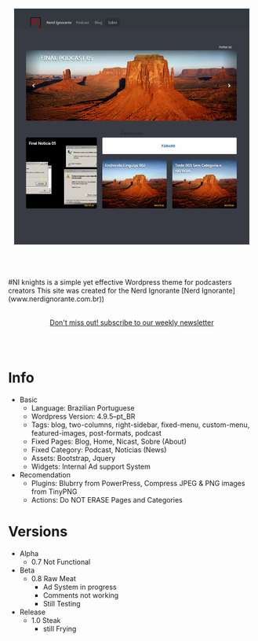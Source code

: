 

<br/>
<br/>
<br/>
<p align="center">
    <img alt="awesome" src="screenshot.png" width="480" />
</p>

<br/>
<br/>
<br/>
#NI knights is a simple yet effective Wordpress theme for podcasters creators
This site was created for the Nerd Ignorante [Nerd Ignorante](www.nerdignorante.com.br))
<br/>
<br/>
<p align="center">
<a href="https://bit.ly/arn-wkly">Don't miss out! subscribe to our weekly newsletter</a>
</p>
<br/>
<br/>

# Info
- Basic
	- Language: Brazilian Portuguese
	- Wordpress Version: 4.9.5–pt_BR 
	- Tags: blog, two-columns, right-sidebar, fixed-menu, custom-menu, featured-images, post-formats, podcast
	- Fixed Pages: Blog, Home, Nicast, Sobre (About)
	- Fixed Category: Podcast, Notícias (News)
	- Assets: Bootstrap, Jquery
	- Widgets: Internal Ad support System
- Recomendation
	- Plugins: Blubrry from PowerPress, Compress JPEG & PNG images from TinyPNG
	- Actions: Do NOT ERASE Pages and Categories

# Versions
- Alpha
	- 0.7 Not Functional
- Beta
	- 0.8 Raw Meat
		- Ad System in progress
		- Comments not working
		- Still Testing
- Release
	- 1.0 Steak
		- still Frying

<!-- - [Conferences](#conferences)
  - [Chain React Conf - USA](#chain-react-conf---usa)

Many thanks to everyone on the [contributor
list](https://github.com/jondot/awesome-react-native/graphs/contributors)\:)

## Conferences

Conferences dedicated to React Native specifically. A listing of React
general conferences can be found on the [ReactJS
site](https://facebook.github.io/react/docs/conferences.html).

### Chain React Conf - USA

July 11-13, 2018 in Portland, OR - https://infinite.red/ChainReactConf
Twitter: https://twitter.com/chainreactconf Email: conf@infinite.red -->